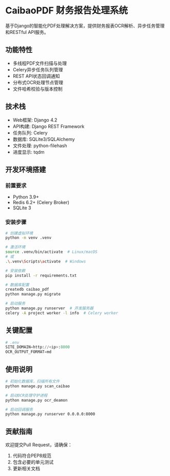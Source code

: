 # CaibaoPDF 财务报告处理系统

基于Django的智能化PDF处理解决方案，提供财务报表OCR解析、异步任务管理和RESTful API服务。

## 功能特性

- 多线程PDF文件扫描与处理
- Celery异步任务队列管理
- REST API状态回调通知
- 分布式OCR处理节点管理
- 文件哈希校验与版本控制

## 技术栈

- Web框架: Django 4.2
- API构建: Django REST Framework
- 任务队列: Celery
- 数据库: SQLite3/SQLAlchemy
- 文件处理: python-filehash
- 进度显示: tqdm

## 开发环境搭建

### 前置要求
- Python 3.9+
- Redis 6.2+ (Celery Broker)
- SQLite 3

### 安装步骤
```bash
# 创建虚拟环境
python -m venv .venv

# 激活环境
source .venv/bin/activate  # Linux/macOS
# 或
.\.venv\Scripts\activate  # Windows

# 安装依赖
pip install -r requirements.txt

# 数据库配置
createdb caibao_pdf
python manage.py migrate

# 启动服务
python manage.py runserver  # 开发服务器
celery -A project worker -l info  # Celery worker
```

## 关键配置
```python
# .env
SITE_DOMAIN=http://<ip>:8000
OCR_OUTPUT_FORMAT=md
```

## 使用说明
```bash
# 初始化数据库，扫描所有文件
python manage.py scan_caibao

# 启动OCR处理守护进程
python manage.py ocr_deamon

# 启动回调服务
python manage.py runserver 0.0.0.0:8000
```

## 贡献指南
欢迎提交Pull Request，请确保：
1. 代码符合PEP8规范
2. 包含必要的单元测试
3. 更新相关文档


